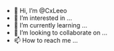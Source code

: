 - 👋 Hi, I’m @CxLeeo
- 👀 I’m interested in ...
- 🌱 I’m currently learning ...
- 💞️ I’m looking to collaborate on ...
- 📫 How to reach me ...

<!---
CxLeeo/CxLeeo is a ✨ special ✨ repository because its `README.md` (this file) appears on your GitHub profile.
You can click the Preview link to take a look at your changes.
--->
